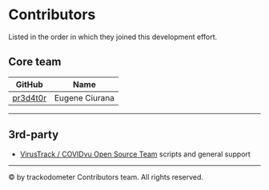 # Contributors

Listed in the order in which they joined this development effort.


## Core team

|  GitHub  | Name              |
|----------|-------------------|
|[pr3d4t0r](https://www.linkedin.com/in/ciurana/)|Eugene Ciurana|


---
## 3rd-party

- [VirusTrack / COVIDvu Open Source Team](https://github.com/VirusTrack/COVIDvu/) scripts and general support


---
&#169; by trackodometer Contributors team.  All rights reserved.

